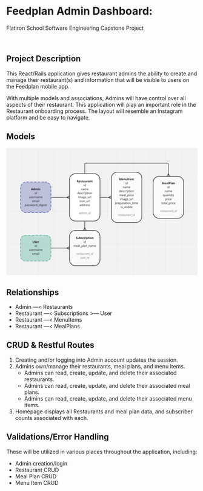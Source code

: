 # Feedplan Admin Dashboard:

Flatiron School Software Engineering Capstone Project

<br/>

## Project Description

This React/Rails application gives restaurant admins the ability to create and manage their restaurant(s) and information that will be visible to users on the Feedplan mobile app.

With multiple models and associations, Admins will have control over all aspects of their restaurant. This application will play an important role in the Restaurant onboarding process. The layout will resemble an Instagram platform and be easy to navigate.

## Models

![Alt text](./model_map.png)

## Relationships

- Admin —< Restaurants
- Restaurant —< Subscriptions >— User
- Restaurant ––< MenuItems
- Restaurant ––< MealPlans

## CRUD & Restful Routes

1. Creating and/or logging into Admin account updates the session.
2. Admins own/manage their restaurants, meal plans, and menu items.
   - Admins can read, create, update, and delete their associated restaurants.
   - Admins can read, create, update, and delete their associated meal plans.
   - Admins can read, create, update, and delete their associated menu items.
3. Homepage displays all Restaurants and meal plan data, and subscriber counts associated with each.

## Validations/Error Handling

These will be utilized in various places throughout the application, including:

- Admin creation/login
- Restaurant CRUD
- Meal Plan CRUD
- Menu Item CRUD
